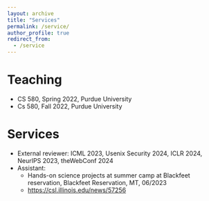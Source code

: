 ```yaml
---
layout: archive
title: "Services"
permalink: /service/
author_profile: true
redirect_from:
  - /service
---
```


Teaching
======
* CS 580, Spring 2022, Purdue University
* Cs 580, Fall 2022, Purdue University

Services
======
* External reviewer: ICML 2023, Usenix Security 2024, ICLR 2024, NeurIPS 2023, theWebConf 2024
* Assistant:
  * Hands-on science projects at summer camp at Blackfeet reservation, Blackfeet Reservation, MT, 06/2023
  * https://csl.illinois.edu/news/57256
